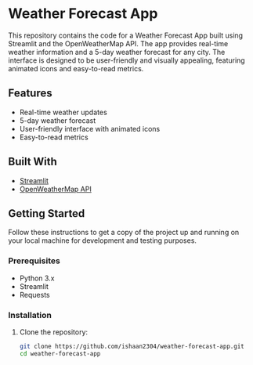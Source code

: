 # Weather Forecast App
This repository contains the code for a Weather Forecast App built using Streamlit and the OpenWeatherMap API. The app provides real-time weather information and a 5-day weather forecast for any city. The interface is designed to be user-friendly and visually appealing, featuring animated icons and easy-to-read metrics.

## Features

- Real-time weather updates
- 5-day weather forecast
- User-friendly interface with animated icons
- Easy-to-read metrics

## Built With

- [Streamlit](https://streamlit.io/)
- [OpenWeatherMap API](https://openweathermap.org/api)

## Getting Started

Follow these instructions to get a copy of the project up and running on your local machine for development and testing purposes.

### Prerequisites

- Python 3.x
- Streamlit
- Requests

### Installation

1. Clone the repository:
   ```sh
   git clone https://github.com/ishaan2304/weather-forecast-app.git
   cd weather-forecast-app

